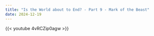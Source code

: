 ```yaml
---
title: "Is the World about to End? - Part 9 - Mark of the Beast"
date: 2024-12-19
---
```


{{< youtube 4vRCZip0agw >}}
